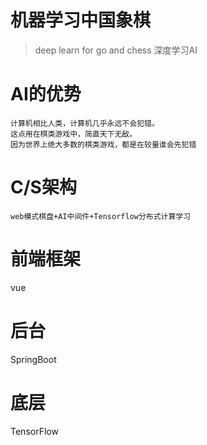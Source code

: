 # 机器学习中国象棋
> deep learn for go and chess
> 深度学习AI

# AI的优势
```
计算机相比人类，计算机几乎永远不会犯错。
这点用在棋类游戏中，简直天下无敌。
因为世界上绝大多数的棋类游戏，都是在较量谁会先犯错
```

# C/S架构
```
web模式棋盘+AI中间件+Tensorflow分布式计算学习
```

# 前端框架
vue

# 后台
SpringBoot

# 底层
TensorFlow
